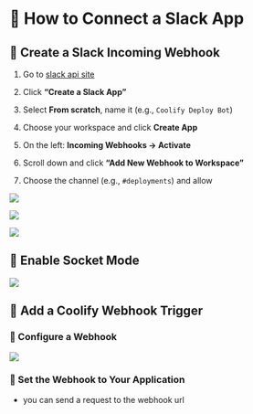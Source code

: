 # 💚 How to Connect a Slack App
## 💛 Create a Slack Incoming Webhook
1. Go to [slack api site](https://api.slack.com/messaging/webhooks)

1. Click **“Create a Slack App”**

1. Select **From scratch**, name it (e.g., `Coolify Deploy Bot`)

1. Choose your workspace and click **Create App**

1. On the left: **Incoming Webhooks → Activate**

1. Scroll down and click **“Add New Webhook to Workspace”**

1. Choose the channel (e.g., `#deployments`) and allow


![](https://prod-files-secure.s3.us-west-2.amazonaws.com/e7a75158-b9c4-4d57-84fa-9858bfaefc38/15e62692-9c17-4b13-92c4-db046cb6593e/image.png?X-Amz-Algorithm=AWS4-HMAC-SHA256&X-Amz-Content-Sha256=UNSIGNED-PAYLOAD&X-Amz-Credential=ASIAZI2LB466TXRQ37F7%2F20250731%2Fus-west-2%2Fs3%2Faws4_request&X-Amz-Date=20250731T003850Z&X-Amz-Expires=3600&X-Amz-Security-Token=IQoJb3JpZ2luX2VjEJ7%2F%2F%2F%2F%2F%2F%2F%2F%2F%2FwEaCXVzLXdlc3QtMiJHMEUCIHPb5SuBp4Q12vTeessIAz3S1TvWW9xoIeYlKhHhTbM0AiEA39XPXQRcWBcd%2FmFcb2UDT6WDg6CP%2Bf%2FyDKhjFwKJxdMqiAQIx%2F%2F%2F%2F%2F%2F%2F%2F%2F%2F%2FARAAGgw2Mzc0MjMxODM4MDUiDCt7wOHqtu5floDGXCrcA0%2FYyEWnk3qDkV9Yney40m514JDRzArcICrj0C1JgjvzuSHFL5ERNtzyE%2Bver9Fk9qYpOId0%2FpB%2F2IAba84smMSWTlm03eq4JXG37jAQoGOslhwBTqQ7WaTF8Rvm32SSvHXJ9S%2F6FPqFcOfbjMxF6mjuWx0Y11evalUiMhSsD%2BPzYLobdgilvZKGV3UPwUcOfntK75oERTn1umQDz5TMffxY2hKySUxIvCNtk5nAKYA%2BkpeAnxpw3onmXNdQde67BqSRSSrQecDlh6Xx4mFq%2Ba2hbLT49p%2Fwo7vBwdFXnA5OYY41040aHrW8qXxXMuxT3G7wgd80aFsC4KSiSSN7SldUFoVGfJHIrctb81w%2Bw1IQr0XCsvk2bSwUAHdb3Qms47fZotSTSA4PT2Ch%2FQznfp3eZWHECttBDzb1RJVpVzu%2FQvWcIFntTo7kssvoZ60j4tGPowtm6Y%2BUAD9X7gbxUl%2FoIaGIexbxvuBbaxUKzU%2B2gfXAYLsF31OfN2s%2BMsSjvpcioOkAwRWIphXVfJgmiD6EWdHi1L0ItlqmizTnGSamqAOyZluEiE4B5tZqDf4JjkMdUZAIQVYuXIjP7WoFV6%2BGfCpegS0d2PROnDwGbdidbpBo5IucXMIUevRUMMWiqsQGOqUB3HbTChtoy8qhxoyF5a%2F8rzy1uZe06SndiZgUGOrmf64Ab5iPCeZXEDS4OXoTJLpdxkGcEEKr9qpzzQNazgOD7lsjorP%2ByDZqDMvQRPrFlMwoyo2mq2t5PDKQ0l02yo2Cfl6FrEaO7Y6o1Vl0seFq9BUTQoTY53zLWrf%2F5CsNeS2k5zKKZlkThsN%2BGBINr7dDU7T74eCWqbiw2TGG2nSnaBcotv2Y&X-Amz-Signature=5dde3e79df675e469720808cfb5eed43c2b3f014f07969018180d41f44434766&X-Amz-SignedHeaders=host&x-amz-checksum-mode=ENABLED&x-id=GetObject)


![](https://prod-files-secure.s3.us-west-2.amazonaws.com/e7a75158-b9c4-4d57-84fa-9858bfaefc38/3dfbf1b2-5bba-4f5b-9262-6da77a79de14/image.png?X-Amz-Algorithm=AWS4-HMAC-SHA256&X-Amz-Content-Sha256=UNSIGNED-PAYLOAD&X-Amz-Credential=ASIAZI2LB466TXRQ37F7%2F20250731%2Fus-west-2%2Fs3%2Faws4_request&X-Amz-Date=20250731T003850Z&X-Amz-Expires=3600&X-Amz-Security-Token=IQoJb3JpZ2luX2VjEJ7%2F%2F%2F%2F%2F%2F%2F%2F%2F%2FwEaCXVzLXdlc3QtMiJHMEUCIHPb5SuBp4Q12vTeessIAz3S1TvWW9xoIeYlKhHhTbM0AiEA39XPXQRcWBcd%2FmFcb2UDT6WDg6CP%2Bf%2FyDKhjFwKJxdMqiAQIx%2F%2F%2F%2F%2F%2F%2F%2F%2F%2F%2FARAAGgw2Mzc0MjMxODM4MDUiDCt7wOHqtu5floDGXCrcA0%2FYyEWnk3qDkV9Yney40m514JDRzArcICrj0C1JgjvzuSHFL5ERNtzyE%2Bver9Fk9qYpOId0%2FpB%2F2IAba84smMSWTlm03eq4JXG37jAQoGOslhwBTqQ7WaTF8Rvm32SSvHXJ9S%2F6FPqFcOfbjMxF6mjuWx0Y11evalUiMhSsD%2BPzYLobdgilvZKGV3UPwUcOfntK75oERTn1umQDz5TMffxY2hKySUxIvCNtk5nAKYA%2BkpeAnxpw3onmXNdQde67BqSRSSrQecDlh6Xx4mFq%2Ba2hbLT49p%2Fwo7vBwdFXnA5OYY41040aHrW8qXxXMuxT3G7wgd80aFsC4KSiSSN7SldUFoVGfJHIrctb81w%2Bw1IQr0XCsvk2bSwUAHdb3Qms47fZotSTSA4PT2Ch%2FQznfp3eZWHECttBDzb1RJVpVzu%2FQvWcIFntTo7kssvoZ60j4tGPowtm6Y%2BUAD9X7gbxUl%2FoIaGIexbxvuBbaxUKzU%2B2gfXAYLsF31OfN2s%2BMsSjvpcioOkAwRWIphXVfJgmiD6EWdHi1L0ItlqmizTnGSamqAOyZluEiE4B5tZqDf4JjkMdUZAIQVYuXIjP7WoFV6%2BGfCpegS0d2PROnDwGbdidbpBo5IucXMIUevRUMMWiqsQGOqUB3HbTChtoy8qhxoyF5a%2F8rzy1uZe06SndiZgUGOrmf64Ab5iPCeZXEDS4OXoTJLpdxkGcEEKr9qpzzQNazgOD7lsjorP%2ByDZqDMvQRPrFlMwoyo2mq2t5PDKQ0l02yo2Cfl6FrEaO7Y6o1Vl0seFq9BUTQoTY53zLWrf%2F5CsNeS2k5zKKZlkThsN%2BGBINr7dDU7T74eCWqbiw2TGG2nSnaBcotv2Y&X-Amz-Signature=7b83b78ce6e7da548c1da5a5f0608fc747f4090b0dc30f06147dba4fb610d24a&X-Amz-SignedHeaders=host&x-amz-checksum-mode=ENABLED&x-id=GetObject)


![](https://prod-files-secure.s3.us-west-2.amazonaws.com/e7a75158-b9c4-4d57-84fa-9858bfaefc38/1c1b6143-d682-49dc-bff4-c737665ff008/image.png?X-Amz-Algorithm=AWS4-HMAC-SHA256&X-Amz-Content-Sha256=UNSIGNED-PAYLOAD&X-Amz-Credential=ASIAZI2LB466TXRQ37F7%2F20250731%2Fus-west-2%2Fs3%2Faws4_request&X-Amz-Date=20250731T003850Z&X-Amz-Expires=3600&X-Amz-Security-Token=IQoJb3JpZ2luX2VjEJ7%2F%2F%2F%2F%2F%2F%2F%2F%2F%2FwEaCXVzLXdlc3QtMiJHMEUCIHPb5SuBp4Q12vTeessIAz3S1TvWW9xoIeYlKhHhTbM0AiEA39XPXQRcWBcd%2FmFcb2UDT6WDg6CP%2Bf%2FyDKhjFwKJxdMqiAQIx%2F%2F%2F%2F%2F%2F%2F%2F%2F%2F%2FARAAGgw2Mzc0MjMxODM4MDUiDCt7wOHqtu5floDGXCrcA0%2FYyEWnk3qDkV9Yney40m514JDRzArcICrj0C1JgjvzuSHFL5ERNtzyE%2Bver9Fk9qYpOId0%2FpB%2F2IAba84smMSWTlm03eq4JXG37jAQoGOslhwBTqQ7WaTF8Rvm32SSvHXJ9S%2F6FPqFcOfbjMxF6mjuWx0Y11evalUiMhSsD%2BPzYLobdgilvZKGV3UPwUcOfntK75oERTn1umQDz5TMffxY2hKySUxIvCNtk5nAKYA%2BkpeAnxpw3onmXNdQde67BqSRSSrQecDlh6Xx4mFq%2Ba2hbLT49p%2Fwo7vBwdFXnA5OYY41040aHrW8qXxXMuxT3G7wgd80aFsC4KSiSSN7SldUFoVGfJHIrctb81w%2Bw1IQr0XCsvk2bSwUAHdb3Qms47fZotSTSA4PT2Ch%2FQznfp3eZWHECttBDzb1RJVpVzu%2FQvWcIFntTo7kssvoZ60j4tGPowtm6Y%2BUAD9X7gbxUl%2FoIaGIexbxvuBbaxUKzU%2B2gfXAYLsF31OfN2s%2BMsSjvpcioOkAwRWIphXVfJgmiD6EWdHi1L0ItlqmizTnGSamqAOyZluEiE4B5tZqDf4JjkMdUZAIQVYuXIjP7WoFV6%2BGfCpegS0d2PROnDwGbdidbpBo5IucXMIUevRUMMWiqsQGOqUB3HbTChtoy8qhxoyF5a%2F8rzy1uZe06SndiZgUGOrmf64Ab5iPCeZXEDS4OXoTJLpdxkGcEEKr9qpzzQNazgOD7lsjorP%2ByDZqDMvQRPrFlMwoyo2mq2t5PDKQ0l02yo2Cfl6FrEaO7Y6o1Vl0seFq9BUTQoTY53zLWrf%2F5CsNeS2k5zKKZlkThsN%2BGBINr7dDU7T74eCWqbiw2TGG2nSnaBcotv2Y&X-Amz-Signature=1e867060d4c599ba41bd1d7c75ff05584f82c2e73745a8bef596f3dfdf3fb879&X-Amz-SignedHeaders=host&x-amz-checksum-mode=ENABLED&x-id=GetObject)

## 💛 Enable Socket Mode

![](https://prod-files-secure.s3.us-west-2.amazonaws.com/e7a75158-b9c4-4d57-84fa-9858bfaefc38/1fa3ca83-9f16-414c-be7a-764704e535bd/image.png?X-Amz-Algorithm=AWS4-HMAC-SHA256&X-Amz-Content-Sha256=UNSIGNED-PAYLOAD&X-Amz-Credential=ASIAZI2LB466TXRQ37F7%2F20250731%2Fus-west-2%2Fs3%2Faws4_request&X-Amz-Date=20250731T003850Z&X-Amz-Expires=3600&X-Amz-Security-Token=IQoJb3JpZ2luX2VjEJ7%2F%2F%2F%2F%2F%2F%2F%2F%2F%2FwEaCXVzLXdlc3QtMiJHMEUCIHPb5SuBp4Q12vTeessIAz3S1TvWW9xoIeYlKhHhTbM0AiEA39XPXQRcWBcd%2FmFcb2UDT6WDg6CP%2Bf%2FyDKhjFwKJxdMqiAQIx%2F%2F%2F%2F%2F%2F%2F%2F%2F%2F%2FARAAGgw2Mzc0MjMxODM4MDUiDCt7wOHqtu5floDGXCrcA0%2FYyEWnk3qDkV9Yney40m514JDRzArcICrj0C1JgjvzuSHFL5ERNtzyE%2Bver9Fk9qYpOId0%2FpB%2F2IAba84smMSWTlm03eq4JXG37jAQoGOslhwBTqQ7WaTF8Rvm32SSvHXJ9S%2F6FPqFcOfbjMxF6mjuWx0Y11evalUiMhSsD%2BPzYLobdgilvZKGV3UPwUcOfntK75oERTn1umQDz5TMffxY2hKySUxIvCNtk5nAKYA%2BkpeAnxpw3onmXNdQde67BqSRSSrQecDlh6Xx4mFq%2Ba2hbLT49p%2Fwo7vBwdFXnA5OYY41040aHrW8qXxXMuxT3G7wgd80aFsC4KSiSSN7SldUFoVGfJHIrctb81w%2Bw1IQr0XCsvk2bSwUAHdb3Qms47fZotSTSA4PT2Ch%2FQznfp3eZWHECttBDzb1RJVpVzu%2FQvWcIFntTo7kssvoZ60j4tGPowtm6Y%2BUAD9X7gbxUl%2FoIaGIexbxvuBbaxUKzU%2B2gfXAYLsF31OfN2s%2BMsSjvpcioOkAwRWIphXVfJgmiD6EWdHi1L0ItlqmizTnGSamqAOyZluEiE4B5tZqDf4JjkMdUZAIQVYuXIjP7WoFV6%2BGfCpegS0d2PROnDwGbdidbpBo5IucXMIUevRUMMWiqsQGOqUB3HbTChtoy8qhxoyF5a%2F8rzy1uZe06SndiZgUGOrmf64Ab5iPCeZXEDS4OXoTJLpdxkGcEEKr9qpzzQNazgOD7lsjorP%2ByDZqDMvQRPrFlMwoyo2mq2t5PDKQ0l02yo2Cfl6FrEaO7Y6o1Vl0seFq9BUTQoTY53zLWrf%2F5CsNeS2k5zKKZlkThsN%2BGBINr7dDU7T74eCWqbiw2TGG2nSnaBcotv2Y&X-Amz-Signature=c5a23362a7748d53445ae71d5638ceeda293aa2f7d7c7510c99c7308d37edb8e&X-Amz-SignedHeaders=host&x-amz-checksum-mode=ENABLED&x-id=GetObject)

## 💛 Add a Coolify Webhook Trigger
### 🤍 Configure a Webhook

![](https://prod-files-secure.s3.us-west-2.amazonaws.com/e7a75158-b9c4-4d57-84fa-9858bfaefc38/d5b2d564-e53a-4688-a376-49cebcd78cf0/image.png?X-Amz-Algorithm=AWS4-HMAC-SHA256&X-Amz-Content-Sha256=UNSIGNED-PAYLOAD&X-Amz-Credential=ASIAZI2LB466TXRQ37F7%2F20250731%2Fus-west-2%2Fs3%2Faws4_request&X-Amz-Date=20250731T003850Z&X-Amz-Expires=3600&X-Amz-Security-Token=IQoJb3JpZ2luX2VjEJ7%2F%2F%2F%2F%2F%2F%2F%2F%2F%2FwEaCXVzLXdlc3QtMiJHMEUCIHPb5SuBp4Q12vTeessIAz3S1TvWW9xoIeYlKhHhTbM0AiEA39XPXQRcWBcd%2FmFcb2UDT6WDg6CP%2Bf%2FyDKhjFwKJxdMqiAQIx%2F%2F%2F%2F%2F%2F%2F%2F%2F%2F%2FARAAGgw2Mzc0MjMxODM4MDUiDCt7wOHqtu5floDGXCrcA0%2FYyEWnk3qDkV9Yney40m514JDRzArcICrj0C1JgjvzuSHFL5ERNtzyE%2Bver9Fk9qYpOId0%2FpB%2F2IAba84smMSWTlm03eq4JXG37jAQoGOslhwBTqQ7WaTF8Rvm32SSvHXJ9S%2F6FPqFcOfbjMxF6mjuWx0Y11evalUiMhSsD%2BPzYLobdgilvZKGV3UPwUcOfntK75oERTn1umQDz5TMffxY2hKySUxIvCNtk5nAKYA%2BkpeAnxpw3onmXNdQde67BqSRSSrQecDlh6Xx4mFq%2Ba2hbLT49p%2Fwo7vBwdFXnA5OYY41040aHrW8qXxXMuxT3G7wgd80aFsC4KSiSSN7SldUFoVGfJHIrctb81w%2Bw1IQr0XCsvk2bSwUAHdb3Qms47fZotSTSA4PT2Ch%2FQznfp3eZWHECttBDzb1RJVpVzu%2FQvWcIFntTo7kssvoZ60j4tGPowtm6Y%2BUAD9X7gbxUl%2FoIaGIexbxvuBbaxUKzU%2B2gfXAYLsF31OfN2s%2BMsSjvpcioOkAwRWIphXVfJgmiD6EWdHi1L0ItlqmizTnGSamqAOyZluEiE4B5tZqDf4JjkMdUZAIQVYuXIjP7WoFV6%2BGfCpegS0d2PROnDwGbdidbpBo5IucXMIUevRUMMWiqsQGOqUB3HbTChtoy8qhxoyF5a%2F8rzy1uZe06SndiZgUGOrmf64Ab5iPCeZXEDS4OXoTJLpdxkGcEEKr9qpzzQNazgOD7lsjorP%2ByDZqDMvQRPrFlMwoyo2mq2t5PDKQ0l02yo2Cfl6FrEaO7Y6o1Vl0seFq9BUTQoTY53zLWrf%2F5CsNeS2k5zKKZlkThsN%2BGBINr7dDU7T74eCWqbiw2TGG2nSnaBcotv2Y&X-Amz-Signature=4f452d8229fea687c95799a5fe1f3950b2e8cda29ef3025f77b1cca54ee16a49&X-Amz-SignedHeaders=host&x-amz-checksum-mode=ENABLED&x-id=GetObject)

### 🤍 Set the Webhook to Your Application
- you can send a request to the webhook url
